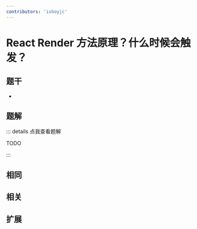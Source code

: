 ```yaml
---
contributors: 'isboyjc'
---
```


# React Render 方法原理？什么时候会触发？


## 题干

- 



## 题解

::: details 点我查看题解

  TODO

:::



## 相同


## 相关


## 扩展

